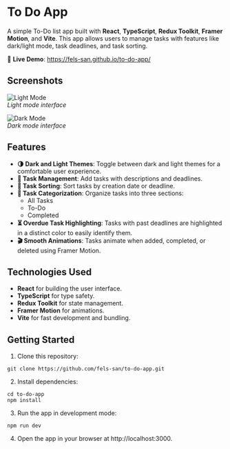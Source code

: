 # To Do App

A simple To-Do list app built with **React**, **TypeScript**, **Redux Toolkit**, **Framer Motion**, and **Vite**. This app allows users to manage tasks with features like dark/light mode, task deadlines, and task sorting.

🔗 **Live Demo**: https://fels-san.github.io/to-do-app/

## Screenshots  

![Light Mode](https://github.com/user-attachments/assets/b154f3f5-22a6-46ad-904a-5ade1b21e960)  
_Light mode interface_  

![Dark Mode](https://github.com/user-attachments/assets/b789cafe-d50a-4624-85a4-c3866d03f11c)  
_Dark mode interface_  

## Features

- **🌗 Dark and Light Themes**: Toggle between dark and light themes for a comfortable user experience.
- **📝 Task Management**: Add tasks with descriptions and deadlines.
- **📅 Task Sorting**: Sort tasks by creation date or deadline.
- **📂 Task Categorization**: Organize tasks into three sections:
  - All Tasks
  - To-Do
  - Completed
- **⏳ Overdue Task Highlighting**: Tasks with past deadlines are highlighted in a distinct color to easily identify them.
- **🎬 Smooth Animations**: Tasks animate when added, completed, or deleted using Framer Motion.

## Technologies Used

- **React**  for building the user interface.
- **TypeScript** for type safety.
- **Redux Toolkit** for state management.
- **Framer Motion** for animations.
- **Vite** for fast development and bundling.

## Getting Started

1. Clone this repository:

```
git clone https://github.com/fels-san/to-do-app.git

```

2. Install dependencies:

```
cd to-do-app
npm install
```

3. Run the app in development mode:

```
npm run dev
```

4. Open the app in your browser at http://localhost:3000.
